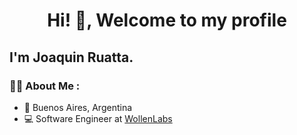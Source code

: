 <div align="center">
  <h1 align="center">
    Hi! 👋, Welcome to my profile
  </h1>
</div>


<h2>I'm Joaquin Ruatta.

### 👨‍💻 About Me :
- :house_with_garden:  Buenos Aires, Argentina
- 💻  Software Engineer at  <a href="https://wollenlabs.com/" target="_blank">WollenLabs<a/> 

